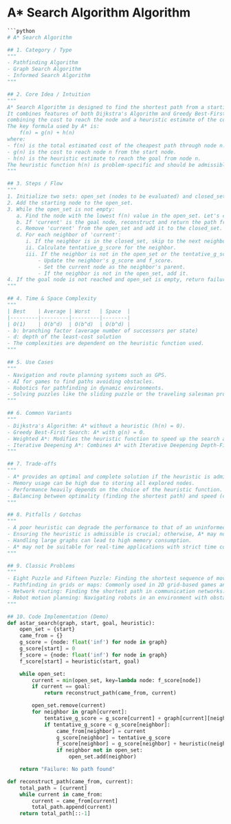 # A* Search Algorithm Algorithm

```python
```python
# A* Search Algorithm

## 1. Category / Type
"""
- Pathfinding Algorithm
- Graph Search Algorithm
- Informed Search Algorithm
"""

## 2. Core Idea / Intuition
"""
A* Search Algorithm is designed to find the shortest path from a starting node to a target node in a graph. 
It combines features of both Dijkstra's Algorithm and Greedy Best-First Search. A* evaluates nodes by 
combining the cost to reach the node and a heuristic estimate of the cost to reach the goal from the node.
The key formula used by A* is:
    f(n) = g(n) + h(n)
where:
- f(n) is the total estimated cost of the cheapest path through node n.
- g(n) is the cost to reach node n from the start node.
- h(n) is the heuristic estimate to reach the goal from node n.
The heuristic function h(n) is problem-specific and should be admissible (never overestimate the true cost).
"""

## 3. Steps / Flow
"""
1. Initialize two sets: open_set (nodes to be evaluated) and closed_set (nodes already evaluated).
2. Add the starting node to the open_set.
3. While the open_set is not empty:
   a. Find the node with the lowest f(n) value in the open_set. Let's call this node 'current'.
   b. If 'current' is the goal node, reconstruct and return the path from start to goal.
   c. Remove 'current' from the open_set and add it to the closed_set.
   d. For each neighbor of 'current':
      i. If the neighbor is in the closed_set, skip to the next neighbor.
      ii. Calculate tentative_g_score for the neighbor.
      iii. If the neighbor is not in the open_set or the tentative_g_score is lower than the previously recorded score:
          - Update the neighbor's g_score and f_score.
          - Set the current node as the neighbor's parent.
          - If the neighbor is not in the open_set, add it.
4. If the goal node is not reached and open_set is empty, return failure indicating no path exists.
"""

## 4. Time & Space Complexity
"""
| Best    | Average | Worst   | Space  |
|---------|---------|---------|--------|
| O(1)    | O(b^d)  | O(b^d)  | O(b^d) |
- b: branching factor (average number of successors per state)
- d: depth of the least-cost solution
- The complexities are dependent on the heuristic function used.
"""

## 5. Use Cases
"""
- Navigation and route planning systems such as GPS.
- AI for games to find paths avoiding obstacles.
- Robotics for pathfinding in dynamic environments.
- Solving puzzles like the sliding puzzle or the traveling salesman problem.
"""

## 6. Common Variants
"""
- Dijkstra's Algorithm: A* without a heuristic (h(n) = 0).
- Greedy Best-First Search: A* with g(n) = 0.
- Weighted A*: Modifies the heuristic function to speed up the search at the cost of optimality.
- Iterative Deepening A*: Combines A* with Iterative Deepening Depth-First Search to reduce memory usage.
"""

## 7. Trade-offs
"""
- A* provides an optimal and complete solution if the heuristic is admissible and consistent.
- Memory usage can be high due to storing all explored nodes.
- Performance heavily depends on the choice of the heuristic function.
- Balancing between optimality (finding the shortest path) and speed (computational efficiency) is critical.
"""

## 8. Pitfalls / Gotchas
"""
- A poor heuristic can degrade the performance to that of an uninformed search like Dijkstra's.
- Ensuring the heuristic is admissible is crucial; otherwise, A* may not find the optimal path.
- Handling large graphs can lead to high memory consumption.
- A* may not be suitable for real-time applications with strict time constraints.
"""

## 9. Classic Problems
"""
- Eight Puzzle and Fifteen Puzzle: Finding the shortest sequence of moves to reach the goal state.
- Pathfinding in grids or maps: Commonly used in 2D grid-based games and simulations.
- Network routing: Finding the shortest path in communication networks.
- Robot motion planning: Navigating robots in an environment with obstacles.
"""

## 10. Code Implementation (Demo)
def astar_search(graph, start, goal, heuristic):
    open_set = {start}
    came_from = {}
    g_score = {node: float('inf') for node in graph}
    g_score[start] = 0
    f_score = {node: float('inf') for node in graph}
    f_score[start] = heuristic(start, goal)

    while open_set:
        current = min(open_set, key=lambda node: f_score[node])
        if current == goal:
            return reconstruct_path(came_from, current)

        open_set.remove(current)
        for neighbor in graph[current]:
            tentative_g_score = g_score[current] + graph[current][neighbor]
            if tentative_g_score < g_score[neighbor]:
                came_from[neighbor] = current
                g_score[neighbor] = tentative_g_score
                f_score[neighbor] = g_score[neighbor] + heuristic(neighbor, goal)
                if neighbor not in open_set:
                    open_set.add(neighbor)

    return "Failure: No path found"

def reconstruct_path(came_from, current):
    total_path = [current]
    while current in came_from:
        current = came_from[current]
        total_path.append(current)
    return total_path[::-1]
```
```